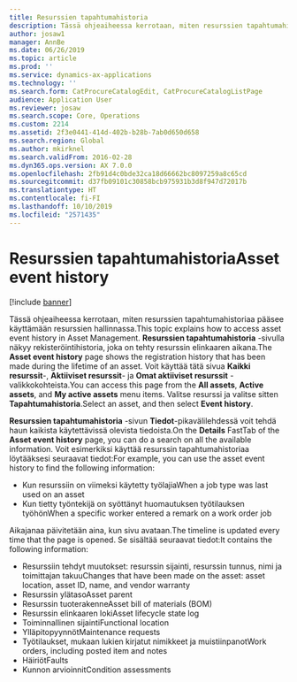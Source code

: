 ```yaml
---
title: Resurssien tapahtumahistoria
description: Tässä ohjeaiheessa kerrotaan, miten resurssien tapahtumahistoriaa pääsee käyttämään resurssien hallinnassa.
author: josaw1
manager: AnnBe
ms.date: 06/26/2019
ms.topic: article
ms.prod: ''
ms.service: dynamics-ax-applications
ms.technology: ''
ms.search.form: CatProcureCatalogEdit, CatProcureCatalogListPage
audience: Application User
ms.reviewer: josaw
ms.search.scope: Core, Operations
ms.custom: 2214
ms.assetid: 2f3e0441-414d-402b-b28b-7ab0d650d658
ms.search.region: Global
ms.author: mkirknel
ms.search.validFrom: 2016-02-28
ms.dyn365.ops.version: AX 7.0.0
ms.openlocfilehash: 2fb91d4c0bde32ca18d66662bc8097259a8c65cd
ms.sourcegitcommit: d37fb09101c30858bcb975931b3d8f947d72017b
ms.translationtype: HT
ms.contentlocale: fi-FI
ms.lasthandoff: 10/10/2019
ms.locfileid: "2571435"
---
```

# <a name="asset-event-history"></a><span data-ttu-id="aa7dd-103">Resurssien tapahtumahistoria</span><span class="sxs-lookup"><span data-stu-id="aa7dd-103">Asset event history</span></span>

[!include [banner](../../includes/banner.md)]

 

<span data-ttu-id="aa7dd-104">Tässä ohjeaiheessa kerrotaan, miten resurssien tapahtumahistoriaa pääsee käyttämään resurssien hallinnassa.</span><span class="sxs-lookup"><span data-stu-id="aa7dd-104">This topic explains how to access asset event history in Asset Management.</span></span> <span data-ttu-id="aa7dd-105">**Resurssien tapahtumahistoria** -sivulla näkyy rekisteröintihistoria, joka on tehty resurssin elinkaaren aikana.</span><span class="sxs-lookup"><span data-stu-id="aa7dd-105">The **Asset event history** page shows the registration history that has been made during the lifetime of an asset.</span></span> <span data-ttu-id="aa7dd-106">Voit käyttää tätä sivua **Kaikki resurssit**-, **Aktiiviset resurssit**- ja **Omat aktiiviset resurssit** -valikkokohteista.</span><span class="sxs-lookup"><span data-stu-id="aa7dd-106">You can access this page from the **All assets**, **Active assets**, and **My active assets** menu items.</span></span> <span data-ttu-id="aa7dd-107">Valitse resurssi ja valitse sitten **Tapahtumahistoria**.</span><span class="sxs-lookup"><span data-stu-id="aa7dd-107">Select an asset, and then select **Event history**.</span></span>

<span data-ttu-id="aa7dd-108">**Resurssien tapahtumahistoria** -sivun **Tiedot**-pikavälilehdessä voit tehdä haun kaikista käytettävissä olevista tiedoista.</span><span class="sxs-lookup"><span data-stu-id="aa7dd-108">On the **Details** FastTab of the **Asset event history** page, you can do a search on all the available information.</span></span> <span data-ttu-id="aa7dd-109">Voit esimerkiksi käyttää resurssin tapahtumahistoriaa löytääksesi seuraavat tiedot:</span><span class="sxs-lookup"><span data-stu-id="aa7dd-109">For example, you can use the asset event history to find the following information:</span></span>

- <span data-ttu-id="aa7dd-110">Kun resurssiin on viimeksi käytetty työlajia</span><span class="sxs-lookup"><span data-stu-id="aa7dd-110">When a job type was last used on an asset</span></span>
- <span data-ttu-id="aa7dd-111">Kun tietty työntekijä on syöttänyt huomautuksen työtilauksen työhön</span><span class="sxs-lookup"><span data-stu-id="aa7dd-111">When a specific worker entered a remark on a work order job</span></span>

<span data-ttu-id="aa7dd-112">Aikajanaa päivitetään aina, kun sivu avataan.</span><span class="sxs-lookup"><span data-stu-id="aa7dd-112">The timeline is updated every time that the page is opened.</span></span> <span data-ttu-id="aa7dd-113">Se sisältää seuraavat tiedot:</span><span class="sxs-lookup"><span data-stu-id="aa7dd-113">It contains the following information:</span></span>

- <span data-ttu-id="aa7dd-114">Resurssiin tehdyt muutokset: resurssin sijainti, resurssin tunnus, nimi ja toimittajan takuu</span><span class="sxs-lookup"><span data-stu-id="aa7dd-114">Changes that have been made on the asset: asset location, asset ID, name, and vendor warranty</span></span>
- <span data-ttu-id="aa7dd-115">Resurssin ylätaso</span><span class="sxs-lookup"><span data-stu-id="aa7dd-115">Asset parent</span></span>
- <span data-ttu-id="aa7dd-116">Resurssin tuoterakenne</span><span class="sxs-lookup"><span data-stu-id="aa7dd-116">Asset bill of materials (BOM)</span></span>
- <span data-ttu-id="aa7dd-117">Resurssin elinkaaren loki</span><span class="sxs-lookup"><span data-stu-id="aa7dd-117">Asset lifecycle state log</span></span>
- <span data-ttu-id="aa7dd-118">Toiminnallinen sijainti</span><span class="sxs-lookup"><span data-stu-id="aa7dd-118">Functional location</span></span>
- <span data-ttu-id="aa7dd-119">Ylläpitopyynnöt</span><span class="sxs-lookup"><span data-stu-id="aa7dd-119">Maintenance requests</span></span>
- <span data-ttu-id="aa7dd-120">Työtilaukset, mukaan lukien kirjatut nimikkeet ja muistiinpanot</span><span class="sxs-lookup"><span data-stu-id="aa7dd-120">Work orders, including posted item and notes</span></span>
- <span data-ttu-id="aa7dd-121">Häiriöt</span><span class="sxs-lookup"><span data-stu-id="aa7dd-121">Faults</span></span>
- <span data-ttu-id="aa7dd-122">Kunnon arvioinnit</span><span class="sxs-lookup"><span data-stu-id="aa7dd-122">Condition assessments</span></span>

